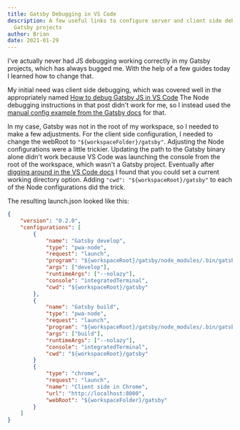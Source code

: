```yaml
---
title: Gatsby Debugging in VS Code
description: A few useful links to configure server and client side debugging in
  Gatsby projects
author: Brian
date: 2021-01-29
---
```

I've actually never had JS debugging working correctly in my Gatsby projects, which has always bugged me. With the help of a few guides today I learned how to change that.

My initial need was client side debugging, which was covered well in the appropriately named [How to debug Gatsby JS in VS Code](https://medium.com/@arthur.rodzkin/how-to-debug-gatsby-js-build-process-and-html-in-vs-code-6d1a31512b5b) The Node debugging instructions in that post didn't work for me, so I instead used the [manual config example from the Gatsby docs](https://www.gatsbyjs.com/docs/debugging-the-build-process/#vs-code-debugger-manual-config) for that.

In my case, Gatsby was not in the root of my workspace, so I needed to make a few adjustments. For the client side configuration, I needed to change the webRoot to `"${workspaceFolder}/gatsby"`. Adjusting the Node configurations were a little trickier. Updating the path to the Gatsby binary alone didn't work because VS Code was launching the console from the root of the workspace, which wasn't a Gatsby project. Eventually after [digging around in the VS Code docs](https://code.visualstudio.com/docs/editor/variables-reference#_environment-variables) I found that you could set a current working directory option. Adding `"cwd": "${workspaceRoot}/gatsby"` to each of the Node configurations did the trick.

The resulting launch.json looked like this:

```json
{
    "version": "0.2.0",
    "configurations": [
        {
            "name": "Gatsby develop",
            "type": "pwa-node",
            "request": "launch",
            "program": "${workspaceRoot}/gatsby/node_modules/.bin/gatsby",
            "args": ["develop"],
            "runtimeArgs": ["--nolazy"],
            "console": "integratedTerminal",
            "cwd": "${workspaceRoot}/gatsby"
        },
        {
            "name": "Gatsby build",
            "type": "pwa-node",
            "request": "launch",
            "program": "${workspaceRoot}/gatsby/node_modules/.bin/gatsby",
            "args": ["build"],
            "runtimeArgs": ["--nolazy"],
            "console": "integratedTerminal",
            "cwd": "${workspaceRoot}/gatsby"
        }
        {
            "type": "chrome",
            "request": "launch",
            "name": "Client side in Chrome",
            "url": "http://localhost:8000",
            "webRoot": "${workspaceFolder}/gatsby"
        }
    ]
}
```
 